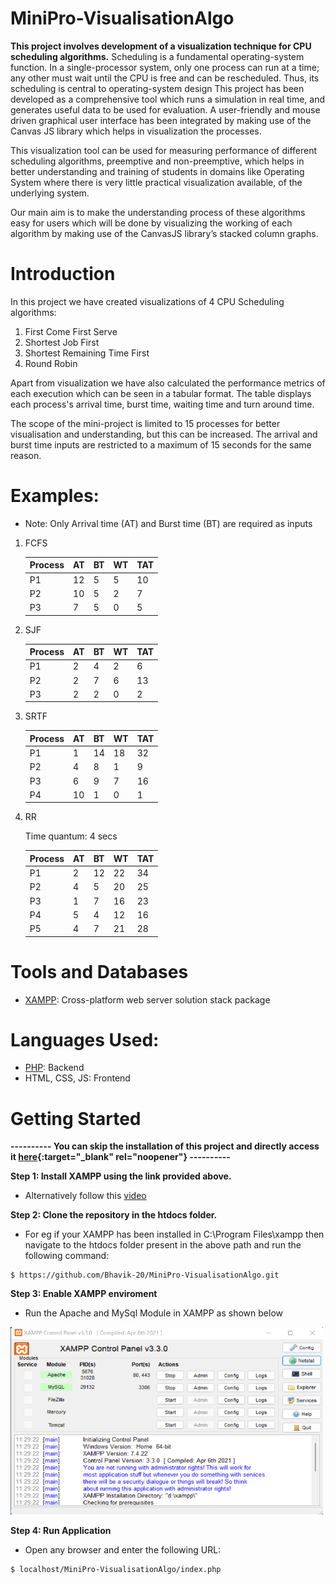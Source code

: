 # MiniPro-VisualisationAlgo
<!-- Mini Project Sem 6 : CPU Scheduling Algorithms Visualisation -->

**This project involves development of a visualization technique for CPU scheduling algorithms.** 
Scheduling is a fundamental operating-system function. In a single-processor system, only one process can run at a time; any other must wait until the CPU is free and can be rescheduled. Thus, its scheduling is central to operating-system design
This project has been developed as a comprehensive tool which runs a simulation in real time, and generates useful data to be used for evaluation. A user-friendly and mouse driven graphical user interface has been integrated by making use of the Canvas JS library which helps in visualization the processes. 

This visualization tool can be used for measuring performance of different scheduling algorithms, preemptive and non-preemptive, which helps in better understanding and training of students in domains like Operating System where there is very little practical visualization available, of the underlying system.

Our main aim is to make the understanding process of these algorithms easy for users which will be done by visualizing the working of each algorithm by making use of the CanvasJS library’s stacked column graphs.

# Introduction
In this project we have created visualizations of 4 CPU Scheduling algorithms:
1. First Come First Serve
2. Shortest Job First
3. Shortest Remaining Time First
4. Round Robin

Apart from visualization we have also calculated the performance metrics of each execution which can be seen in a tabular format. The table displays each process's arrival time, burst time, waiting time and turn around time. 

The scope of the mini-project is limited to 15 processes for better visualisation and understanding, but this can be increased. The arrival and burst time inputs are restricted to a maximum of 15 seconds for the same reason.

# Examples:
* Note: Only Arrival time (AT) and Burst time (BT) are required as inputs

1. FCFS

   | Process | AT | BT | WT | TAT |
   |---------|----|----|----|-----|
   |   P1    | 12 |  5 |  5 |  10 |
   |   P2    | 10 |  5 |  2 |   7 |
   |   P3    |  7 |  5 |  0 |   5 |

2. SJF

   | Process | AT | BT | WT | TAT |
   |---------|----|----|----|-----|
   |   P1    |  2 |  4 |  2 |   6 |
   |   P2    |  2 |  7 |  6 |  13 |
   |   P3    |  2 |  2 |  0 |   2 |
   
3. SRTF
   
   | Process | AT | BT | WT | TAT |
   |---------|----|----|----|-----|
   |   P1    |  1 | 14 | 18 |  32 |
   |   P2    |  4 |  8 |  1 |   9 |
   |   P3    |  6 |  9 |  7 |  16 |
   |   P4    | 10 |  1 |  0 |   1 |

4. RR

    Time quantum: 4 secs

   | Process | AT | BT | WT | TAT |
   |---------|----|----|----|-----|
   |   P1    |  2 | 12 | 22 |  34 |
   |   P2    |  4 |  5 | 20 |  25 |
   |   P3    |  1 |  7 | 16 |  23 |
   |   P4    |  5 |  4 | 12 |  16 |
   |   P5    |  4 |  7 | 21 |  28 |

# Tools and Databases
* [XAMPP](https://www.apachefriends.org/download.html): Cross-platform web server solution stack package 
<!-- * [MySQL](https://dev.mysql.com/doc/mysql-installation-excerpt/5.7/en/) -->

# Languages Used:
* [PHP](https://www.php.net/): Backend
* HTML, CSS, JS: Frontend

# Getting Started

**---------- You can skip the installation of this project and directly access it [here](https://visualization-of-algos.herokuapp.com/){:target="_blank" rel="noopener"} ----------**


**Step 1: Install XAMPP using the link provided above.**
* Alternatively follow this [video](https://www.youtube.com/watch?v=O6T8YPUmyj8)

**Step 2: Clone the repository in the htdocs folder.**
* For eg if your XAMPP has been installed in C:\Program Files\xampp then navigate to the htdocs folder present in the above path and run the following command:

```
$ https://github.com/Bhavik-20/MiniPro-VisualisationAlgo.git
```

**Step 3: Enable XAMPP enviroment**
* Run the Apache and MySql Module in XAMPP as shown below
<img src ="readme-contents/st3-Xampp.png" width = "500" height = "300">
<!-- ![](readme-contents/st3-Xampp.png) -->

**Step 4: Run Application**
* Open any browser and enter the following URL:
```
$ localhost/MiniPro-VisualisationAlgo/index.php
```